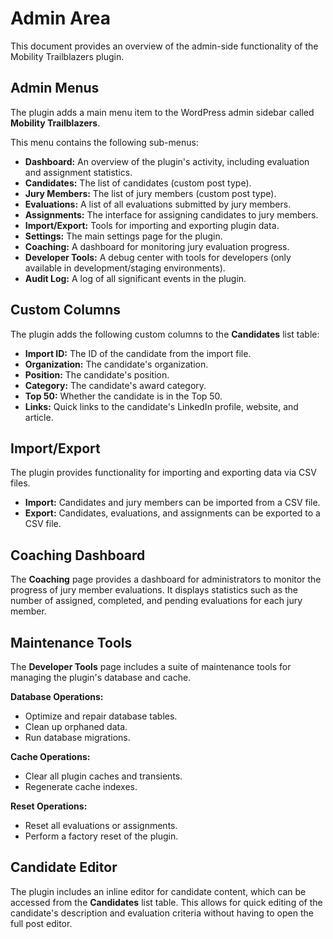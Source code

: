 # Admin Area

This document provides an overview of the admin-side functionality of the Mobility Trailblazers plugin.

## Admin Menus

The plugin adds a main menu item to the WordPress admin sidebar called **Mobility Trailblazers**.

This menu contains the following sub-menus:

*   **Dashboard:** An overview of the plugin's activity, including evaluation and assignment statistics.
*   **Candidates:** The list of candidates (custom post type).
*   **Jury Members:** The list of jury members (custom post type).
*   **Evaluations:** A list of all evaluations submitted by jury members.
*   **Assignments:** The interface for assigning candidates to jury members.
*   **Import/Export:** Tools for importing and exporting plugin data.
*   **Settings:** The main settings page for the plugin.
*   **Coaching:** A dashboard for monitoring jury evaluation progress.
*   **Developer Tools:** A debug center with tools for developers (only available in development/staging environments).
*   **Audit Log:** A log of all significant events in the plugin.

## Custom Columns

The plugin adds the following custom columns to the **Candidates** list table:

*   **Import ID:** The ID of the candidate from the import file.
*   **Organization:** The candidate's organization.
*   **Position:** The candidate's position.
*   **Category:** The candidate's award category.
*   **Top 50:** Whether the candidate is in the Top 50.
*   **Links:** Quick links to the candidate's LinkedIn profile, website, and article.

## Import/Export

The plugin provides functionality for importing and exporting data via CSV files.

*   **Import:** Candidates and jury members can be imported from a CSV file.
*   **Export:** Candidates, evaluations, and assignments can be exported to a CSV file.

## Coaching Dashboard

The **Coaching** page provides a dashboard for administrators to monitor the progress of jury member evaluations. It displays statistics such as the number of assigned, completed, and pending evaluations for each jury member.

## Maintenance Tools

The **Developer Tools** page includes a suite of maintenance tools for managing the plugin's database and cache.

**Database Operations:**

*   Optimize and repair database tables.
*   Clean up orphaned data.
*   Run database migrations.

**Cache Operations:**

*   Clear all plugin caches and transients.
*   Regenerate cache indexes.

**Reset Operations:**

*   Reset all evaluations or assignments.
*   Perform a factory reset of the plugin.

## Candidate Editor

The plugin includes an inline editor for candidate content, which can be accessed from the **Candidates** list table. This allows for quick editing of the candidate's description and evaluation criteria without having to open the full post editor.
